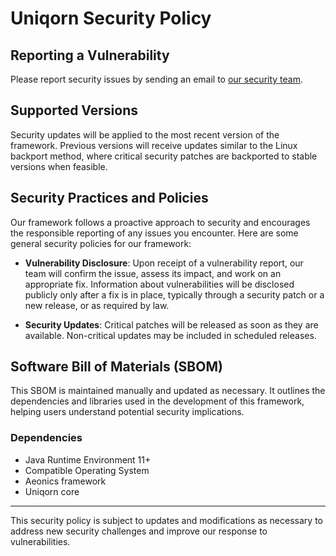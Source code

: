 # Uniqorn Security Policy

## Reporting a Vulnerability

Please report security issues by sending an email to [our security team](mailto:contact@uniqorn.dev).

## Supported Versions

Security updates will be applied to the most recent version of the framework. 
Previous versions will receive updates similar to the Linux backport method, 
where critical security patches are backported to stable versions when feasible.

## Security Practices and Policies

Our framework follows a proactive approach to security and encourages the 
responsible reporting of any issues you encounter. Here are some general 
security policies for our framework:

- **Vulnerability Disclosure**: Upon receipt of a vulnerability report, 
our team will confirm the issue, assess its impact, and work on an appropriate 
fix. Information about vulnerabilities will be disclosed publicly only after a 
fix is in place, typically through a security patch or a new release, or as
required by law.

- **Security Updates**: Critical patches will be released as soon as they are 
available. Non-critical updates may be included in scheduled releases.

## Software Bill of Materials (SBOM)

This SBOM is maintained manually and updated as necessary. It outlines the 
dependencies and libraries used in the development of this framework, helping 
users understand potential security implications.

### Dependencies

- Java Runtime Environment 11+
- Compatible Operating System
- Aeonics framework
- Uniqorn core

---

This security policy is subject to updates and modifications as necessary to 
address new security challenges and improve our response to vulnerabilities.